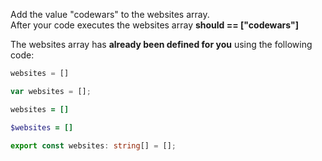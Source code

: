 Add the value "codewars" to the websites array.  
After your code executes the websites array **should == ["codewars"]**

The websites array has **already been defined for you** using the following code:

```python
websites = []
```
```javascript
var websites = [];
```
```coffeescript
websites = []
```
```ruby
$websites = []
```
```typescript
export const websites: string[] = [];
```


     
